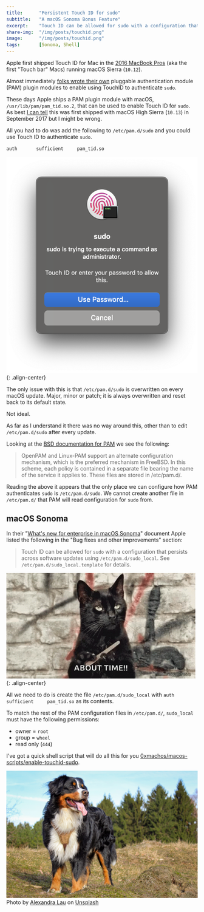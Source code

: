 ```yaml
---
title:		"Persistent Touch ID for sudo"
subtitle:	"A macOS Sonoma Bonus Feature"
excerpt:	"Touch ID can be allowed for sudo with a configuration that persists across software updates using /etc/pam.d/sudo_local."
share-img:	"/img/posts/touchid.png"
image:		"/img/posts/touchid.png"
tags:		[Sonoma, Shell]
---
```



Apple first shipped Touch ID for Mac in the [2016 MacBook Pros](https://support.apple.com/kb/SP749?locale=en_GB) (aka the first "Touch bar" Macs) running macOS Sierra (`10.12`). 

Almost immediately [folks wrote their own](https://github.com/Reflejo/pam-touchID) pluggable authentication module (PAM) plugin modules to enable using TouchID to authenticate `sudo`.

These days Apple ships a PAM plugin module with macOS, `/usr/lib/pam/pam_tid.so.2`, that can be used to enable Touch ID for `sudo`. As best [I can tell](https://apple.stackexchange.com/a/306324) this was first shipped with macOS High Sierra (`10.13`) in September 2017 but I might be wrong.

All you had to do was add the following to `/etc/pam.d/sudo` and you could use Touch ID to authenticate `sudo`.

```
auth       sufficient     pam_tid.so
```

![center-aligned-image](/img/posts/touchid-sudo.png){: .align-center}

The only issue with this is that `/etc/pam.d/sudo` is overwritten on every macOS update. Major, minor or patch; it is always overwritten and reset back to its default state.

Not ideal. 

As far as I understand it there was no way around this, other than to edit `/etc/pam.d/sudo` after every update.

Looking at the [BSD documentation for PAM](https://docs.freebsd.org/en/articles/pam/#pam-config-pam.d) we see the following:

>OpenPAM and Linux-PAM support an alternate configuration mechanism, which is the preferred mechanism in FreeBSD. In this scheme, each policy is contained in a separate file bearing the name of the service it applies to. These files are stored in /etc/pam.d/.

Reading the above it appears that the only place we can configure how PAM authenticates `sudo` is `/etc/pam.d/sudo`. We cannot create another file in `/etc/pam.d/` that PAM will read configuration for `sudo` from.


## macOS Sonoma

In their "[What's new for enterprise in macOS Sonoma](https://support.apple.com/en-us/HT213893)" document Apple listed the following in the "Bug fixes and other improvements" section:

> Touch ID can be allowed for `sudo` with a configuration that persists across software updates using `/etc/pam.d/sudo_local`. See `/etc/pam.d/sudo_local.template` for details.

![center-aligned-image](/img/posts/about-time.gif){: .align-center}

All we need to do is create the file `/etc/pam.d/sudo_local` with `auth       sufficient     pam_tid.so` as its contents. 

To match the rest of the PAM configuration files in `/etc/pam.d/`, `sudo_local` must have the following permissions:

* owner = `root`
* group = `wheel`
* read only (`444`)


I've got a quick shell script that will do all this for you [0xmachos/macos-scripts/enable-touchid-sudo](https://github.com/0xmachos/macos-scripts/blob/master/enable-touchid-sudo).


![no-alignment](/img/dogs/dog7.jpg)
Photo by <a href="https://unsplash.com/@alexandra_photography">Alexandra Lau</a> on <a href="https://unsplash.com/photos/YRUzuSC48Zs">Unsplash</a>
